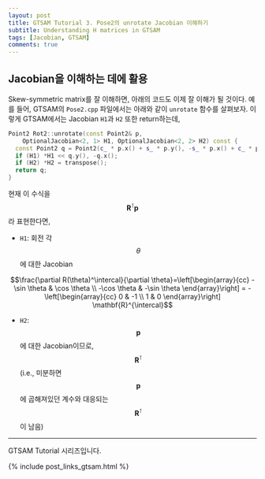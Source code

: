 ```yaml
---
layout: post
title: GTSAM Tutorial 3. Pose2의 unrotate Jacobian 이해하기
subtitle: Understanding H matrices in GTSAM
tags: [Jacobian, GTSAM]
comments: true
---
```


## Jacobian을 이해하는 데에 활용

Skew-symmetric matrix를 잘 이해하면, 아래의 코드도 이제 잘 이해가 될 것이다.
예를 들어, GTSAM의 `Pose2.cpp` 파일에서는 아래와 같이 `unrotate` 함수를 살펴보자. 
이렇게 GTSAM에서는 Jacobian `H1`과 `H2` 또한 return하는데,

```cpp
Point2 Rot2::unrotate(const Point2& p,
    OptionalJacobian<2, 1> H1, OptionalJacobian<2, 2> H2) const {
  const Point2 q = Point2(c_ * p.x() + s_ * p.y(), -s_ * p.x() + c_ * p.y());
  if (H1) *H1 << q.y(), -q.x();
  if (H2) *H2 = transpose();
  return q;
}
```

현재 이 수식을 $$\mathbf{R}^{\intercal}\mathbf{p}$$라 표현한다면,

* `H1`: 회전 각 $$\theta$$에 대한 Jacobian

$$\frac{\partial R(\theta)^\intercal}{\partial \theta}=\left[\begin{array}{cc}
-\sin \theta & \cos \theta \\
-\cos \theta & -\sin \theta
\end{array}\right] = - \left[\begin{array}{cc}
0 & -1 \\
1 & 0
\end{array}\right] \mathbf{R}^{\intercal}$$

* `H2`: $$\mathbf{p}$$에 대한 Jacobian이므로, $$\mathbf{R}^{\intercal}$$ (i.e., 미분하면 $$\mathbf{p}$$에 곱해져있던 계수와 대응되는 $$\mathbf{R}^{\intercal}$$이 남음) 



---

GTSAM Tutorial 시리즈입니다.

{% include post_links_gtsam.html %}